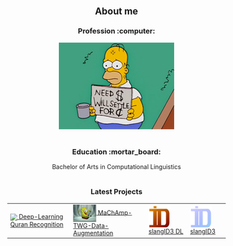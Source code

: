 <h2 align="center">
  About me
</h2>

<h3 align="center"> Profession :computer:
</h3>
<p align="center">
  <img src='https://raw.githubusercontent.com/m4cit/m4cit/main/Homer%20begging.png' height="200">
</p>

# 

<h3 align="center">
  Education :mortar_board:
</h3>
<p align="center">
  Bachelor of Arts in Computational Linguistics
</p>

# 

<h3 align="center">
  Latest Projects
</h3>

|                    |                    |                    |                    |
|:-------------------|:-------------------|:-------------------|:-------------------|
|<img src='https://raw.githubusercontent.com/m4cit/Deep-Learning-Quran-Recognition/main/gallery/icon.png' align="center" height="50">[ Deep-Learning Quran Recognition](https://github.com/m4cit/Deep-Learning-Quran-Recognition)|<img src='https://raw.githubusercontent.com/m4cit/m4cit/main/Crazy%20Spongebob.png' align="center" height="40">[ MaChAmp-TWG-Data-Augmentation](https://github.com/m4cit/MaChAmp-TWG-Data-Augmentation)|<img src='https://raw.githubusercontent.com/m4cit/slangID3_DL/main/misc/gallery/slangID3_dl_icon.png' align="center" height="50">[ slangID3 DL](https://github.com/m4cit/slangID3_DL)|<img src='https://raw.githubusercontent.com/m4cit/slangID3/main/misc/gallery/slangID3_icon.png' align="center" height="50">[ slangID3](https://github.com/m4cit/slangID3)
